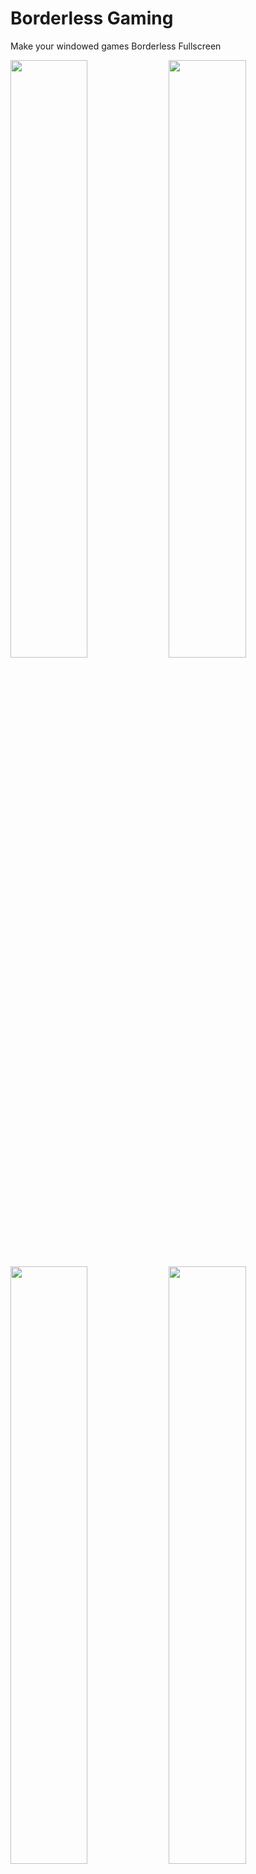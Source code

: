 # Borderless Gaming
Make your windowed games Borderless Fullscreen
<div>  
  <img src="https://i.ibb.co/YdDQX9F/home.png" width="49.5%"/>
  <img src="https://i.ibb.co/jbKYnms/fav.png" width="49.5%"/>
  <img src="https://i.ibb.co/XY53k0p/preset.png" width="49.5%"/>
  <img src="https://i.ibb.co/NnZKf7q/settings.png" width="49.5%"/>  
</div>

## Features
- Make windowed games Borderless Fullscreen
- Lock your mouse inside the game's window
- Hide your mouse
- Display selection
- Custom presets

## Usage
- Check the 'Settings' page and make sure everything is fine by default, if not make your changes.
- Just select a window from the list and click 'Make It Borderless' or you can add it to your favorites with 'Add To Favorites' button.

## Favorites
- Automatically detects when your game opening and make it borderless.
- You can make custom presets for every game.

<br/>
<a href='https://ko-fi.com/ddarknessone' target='_blank'><img height='35' style='border:0px;height:46px;' src='https://az743702.vo.msecnd.net/cdn/kofi3.png?v=0' border='0' alt='Buy Me a Coffee at ko-fi.com' />
